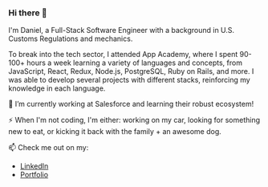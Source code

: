 ### Hi there 👋

I'm Daniel, a Full-Stack Software Engineer with a background in U.S. Customs Regulations and mechanics.

To break into the tech sector, I attended App Academy, where I spent 90-100+ hours a week learning a variety of languages and concepts, from JavaScript, React, Redux, Node.js, PostgreSQL, Ruby on Rails, and more. I was able to develop several projects with different stacks, reinforcing my knowledge in each language.

🔭 I’m currently working at Salesforce and learning their robust ecosystem!

⚡ When I'm not coding, I'm either: working on my car, looking for something new to eat, or kicking it back with the family + an awesome dog.

📫 Check me out on my:
  * <a href="https://www.linkedin.com/in/iamdanahn/" target="_blank" rel="noopener noreferrer">LinkedIn</a>
  * <a href="https://danielahn.dev/" onclick="return ! window.open(this.href)">Portfolio</a>


<!--
**iamdanahn/iamdanahn** is a ✨ _special_ ✨ repository because its `README.md` (this file) appears on your GitHub profile.

Here are some ideas to get you started:

- 🔭 I’m currently working on ...
- 🌱 I’m currently learning ...
- 👯 I’m looking to collaborate on ...
- 🤔 I’m looking for help with ...
- 💬 Ask me about ...
- 📫 How to reach me: ...
- 😄 Pronouns: ...
- ⚡ Fun fact: ...
-->
